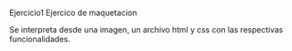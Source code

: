 Ejercicio1
Ejercico de maquetacion

Se interpreta desde una imagen, un archivo html y css con las respectivas funcionalidades.
